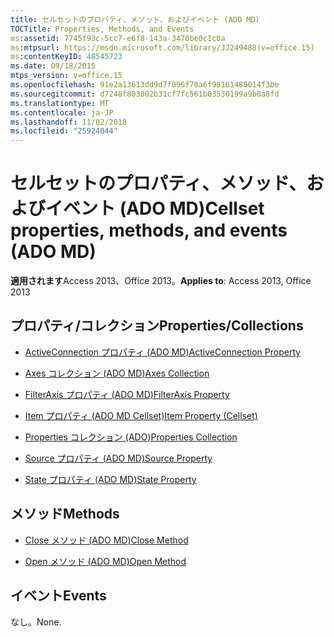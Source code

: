 ```yaml
---
title: セルセットのプロパティ、メソッド、およびイベント (ADO MD)
TOCTitle: Properties, Methods, and Events
ms:assetid: 7745f93c-5cc7-e6f8-143a-3470be0c1c0a
ms:mtpsurl: https://msdn.microsoft.com/library/JJ249488(v=office.15)
ms:contentKeyID: 48545723
ms.date: 09/18/2015
mtps_version: v=office.15
ms.openlocfilehash: 91e2a13613dd9d7f096f70a6f98161480014f3be
ms.sourcegitcommit: d7248f803002b31cf7fc561b03530199a9b0a8fd
ms.translationtype: MT
ms.contentlocale: ja-JP
ms.lasthandoff: 11/02/2018
ms.locfileid: "25924044"
---
```

# <a name="cellset-properties-methods-and-events-ado-md"></a><span data-ttu-id="33fc9-102">セルセットのプロパティ、メソッド、およびイベント (ADO MD)</span><span class="sxs-lookup"><span data-stu-id="33fc9-102">Cellset properties, methods, and events (ADO MD)</span></span>


<span data-ttu-id="33fc9-103">**適用されます**Access 2013、Office 2013。</span><span class="sxs-lookup"><span data-stu-id="33fc9-103">**Applies to**: Access 2013, Office 2013</span></span>

## <a name="propertiescollections"></a><span data-ttu-id="33fc9-104">プロパティ/コレクション</span><span class="sxs-lookup"><span data-stu-id="33fc9-104">Properties/Collections</span></span>

- [<span data-ttu-id="33fc9-105">ActiveConnection プロパティ (ADO MD)</span><span class="sxs-lookup"><span data-stu-id="33fc9-105">ActiveConnection Property</span></span>](activeconnection-property-ado-md.md)

- [<span data-ttu-id="33fc9-106">Axes コレクション (ADO MD)</span><span class="sxs-lookup"><span data-stu-id="33fc9-106">Axes Collection</span></span>](axes-collection-ado-md.md)

- [<span data-ttu-id="33fc9-107">FilterAxis プロパティ (ADO MD)</span><span class="sxs-lookup"><span data-stu-id="33fc9-107">FilterAxis Property</span></span>](filteraxis-property-ado-md.md)

- [<span data-ttu-id="33fc9-108">Item プロパティ (ADO MD Cellset)</span><span class="sxs-lookup"><span data-stu-id="33fc9-108">Item Property (Cellset)</span></span>](item-property-ado-md-cellset.md)

- [<span data-ttu-id="33fc9-109">Properties コレクション (ADO)</span><span class="sxs-lookup"><span data-stu-id="33fc9-109">Properties Collection</span></span>](properties-collection-ado.md)

- [<span data-ttu-id="33fc9-110">Source プロパティ (ADO MD)</span><span class="sxs-lookup"><span data-stu-id="33fc9-110">Source Property</span></span>](source-property-ado-md.md)

- [<span data-ttu-id="33fc9-111">State プロパティ (ADO MD)</span><span class="sxs-lookup"><span data-stu-id="33fc9-111">State Property</span></span>](state-property-ado-md.md)

## <a name="methods"></a><span data-ttu-id="33fc9-112">メソッド</span><span class="sxs-lookup"><span data-stu-id="33fc9-112">Methods</span></span>

- [<span data-ttu-id="33fc9-113">Close メソッド (ADO MD)</span><span class="sxs-lookup"><span data-stu-id="33fc9-113">Close Method</span></span>](close-method-ado-md.md)

- [<span data-ttu-id="33fc9-114">Open メソッド (ADO MD)</span><span class="sxs-lookup"><span data-stu-id="33fc9-114">Open Method</span></span>](open-method-ado-md.md)

## <a name="events"></a><span data-ttu-id="33fc9-115">イベント</span><span class="sxs-lookup"><span data-stu-id="33fc9-115">Events</span></span>

<span data-ttu-id="33fc9-116">なし。</span><span class="sxs-lookup"><span data-stu-id="33fc9-116">None.</span></span>

